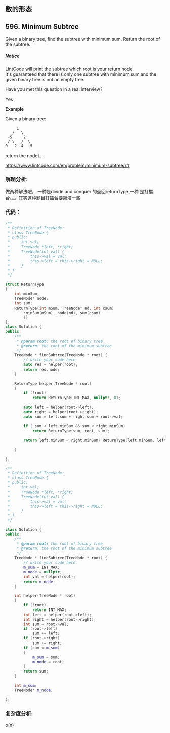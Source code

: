 ## 数的形态

## 596. Minimum Subtree

Given a binary tree, find the subtree with minimum sum. Return the root of the subtree.

##### Notice

LintCode will print the subtree which root is your return node.  
It's guaranteed that there is only one subtree with minimum sum and the given binary tree is not an empty tree.

Have you met this question in a real interview?

Yes

**Example**

Given a binary tree:

```
     1
   /   \
 -5     2
 / \   /  \
0   2 -4  -5 

```

return the node`1`.

https://www.lintcode.com/en/problem/minimum-subtree/\#

### 解题分析:

做两种解法吧， 一种是divide and conquer 的返回returnType,一种 是打擂台。。。其实这种题目打擂台要简洁一些

### 代码：

```cpp
/**
 * Definition of TreeNode:
 * class TreeNode {
 * public:
 *     int val;
 *     TreeNode *left, *right;
 *     TreeNode(int val) {
 *         this->val = val;
 *         this->left = this->right = NULL;
 *     }
 * }
 */

struct ReturnType
{
    int minSum;
    TreeNode* node;
    int sum;
    ReturnType(int mSum, TreeNode* nd, int csum)
        :minSum(mSum), node(nd), sum(csum)
        {}
};
class Solution {
public:
    /**
     * @param root: the root of binary tree
     * @return: the root of the minimum subtree
     */
    TreeNode * findSubtree(TreeNode * root) {
        // write your code here
        auto res = helper(root);
        return res.node;
    }
    
    ReturnType helper(TreeNode * root)
    {
        if (!root)
            return ReturnType(INT_MAX, nullptr, 0);
        
        auto left = helper(root->left);
        auto right = helper(root->right);
        auto sum = left.sum + right.sum + root->val;
        
        if ( sum < left.minSum && sum < right.minSum)
            return ReturnType(sum, root, sum);
        
        return left.minSum < right.minSum? ReturnType(left.minSum, left.node, sum) : ReturnType(right.minSum, right.node, sum);
        
    }
    
};
```

```cpp
/**
 * Definition of TreeNode:
 * class TreeNode {
 * public:
 *     int val;
 *     TreeNode *left, *right;
 *     TreeNode(int val) {
 *         this->val = val;
 *         this->left = this->right = NULL;
 *     }
 * }
 */

class Solution {
public:
    /**
     * @param root: the root of binary tree
     * @return: the root of the minimum subtree
     */
    TreeNode * findSubtree(TreeNode * root) {
        // write your code here
        m_sum = INT_MAX;
        m_node = nullptr;
        int val = helper(root);
        return m_node;
    }
    
    int helper(TreeNode * root)
    {
        if (!root)
            return INT_MAX;
        int left = helper(root->left);
        int right = helper(root->right);
        int sum = root->val;
        if (root->left)
            sum += left;
        if (root->right)
            sum += right;
        if (sum < m_sum)
        {
            m_sum = sum;
            m_node = root;
        }
        return sum;
    }
    
    int m_sum;
    TreeNode* m_node;
    
};
```

### 

### 复杂度分析:

o\(n\)

